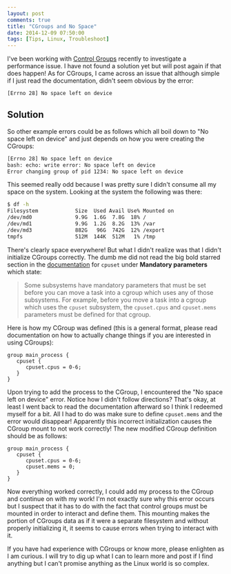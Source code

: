 ```yaml
---
layout: post
comments: true
title: "CGroups and No Space"
date: 2014-12-09 07:50:00
tags: [Tips, Linux, Troubleshoot]
---
```


I've been working with [Control Groups][cgroups] recently to investigate a performance issue. I have not found a
solution yet but will post again if that does happen! As for CGroups, I came across an issue that although simple
if I just read the documentation, didn't seem obvious by the error:

```bash
[Errno 28] No space left on device
```

<!--more-->

## Solution

So other example errors could be as follows which all boil down to "No space left on device" and just depends on how
you were creating the CGroups:

```bash
[Errno 28] No space left on device
bash: echo: write error: No space left on device
Error changing group of pid 1234: No space left on device
```

This seemed really odd because I was pretty sure I didn't consume all my space on the system. Looking at the system
the following was there:

```bash
$ df -h
Filesystem            Size  Used Avail Use% Mounted on
/dev/md0              9.9G  1.6G  7.8G  18% /
/dev/md1              9.9G  1.2G  8.2G  13% /var
/dev/md3              882G   96G  742G  12% /export
tmpfs                 512M  144K  512M   1% /tmp
```

There's clearly space everywhere! But what I didn't realize was that I didn't initialize CGroups correctly. The dumb
me did not read the big bold starred section in the [documentation][cpuset] for `cpuset` under **Mandatory parameters**
which state:

> Some subsystems have mandatory parameters that must be set before you can move a task into a cgroup which uses
> any of those subsystems. For example, before you move a task into a cgroup which uses the `cpuset` subsystem,
> the `cpuset.cpus` and `cpuset.mems` parameters must be defined for that cgroup.

Here is how my CGroup was defined (this is a general format, please read documentation on how to actually change
things if you are interested in using CGroups):

```
group main_process {
   cpuset {
      cpuset.cpus = 0-6;
   }
}
```

Upon trying to add the process to the CGroup, I encountered the "No space left on device" error. Notice how I didn't
follow directions? That's okay, at least I went back to read the documentation afterward so I think I redeemed
myself for a bit. All I had to do was make sure to define `cpuset.mems` and the error would disappear! Apparently
this incorrect initialization causes the CGroup mount to not work correctly! The new modified CGroup definition
should be as follows:

```
group main_process {
   cpuset {
      cpuset.cpus = 0-6;
      cpuset.mems = 0;
   }
}
```

Now everything worked correctly, I could add my process to the CGroup and continue on with my work! I'm not exactly
sure why this error occurs but I suspect that it has to do with the fact that control groups must be mounted in
order to interact and define them. This mounting makes the portion of CGroups data as if it were a separate
filesystem and without properly initializing it, it seems to cause errors when trying to interact with it.

If you have had experience with CGroups or know more, please enlighten as I am curious. I will try to dig up what
I can to learn more and post if I find anything but I can't promise anything as the Linux world is so complex.

[cgroups]: https://www.kernel.org/doc/Documentation/cgroups/cgroups.txt
[cpuset]: https://access.redhat.com/documentation/en-US/Red_Hat_Enterprise_Linux/6/html/Resource_Management_Guide/sec-cpuset.html
